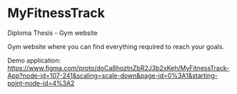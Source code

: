 # MyFitnessTrack
Diploma Thesis - Gym website

Gym website where you can find everything required to reach your goals. 

Demo application: https://www.figma.com/proto/doCa8hoztnZbR2J3b2xKeh/MyFitnessTrack-App?node-id=107-241&scaling=scale-down&page-id=0%3A1&starting-point-node-id=4%3A2
